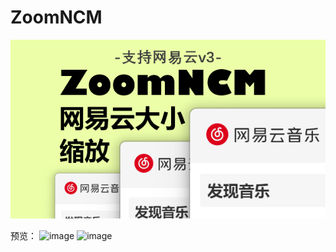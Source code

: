# ZoomNCM

![preview.png](https://raw.githubusercontent.com/Lukoning/ZoomNCM/dist/preview.png)

预览：
![image](https://github.com/user-attachments/assets/62ca1b99-9e80-4fa9-a7df-53314527d3d6)
![image](https://github.com/user-attachments/assets/cc309f4a-b663-4594-b61b-5c9827b94f04)
